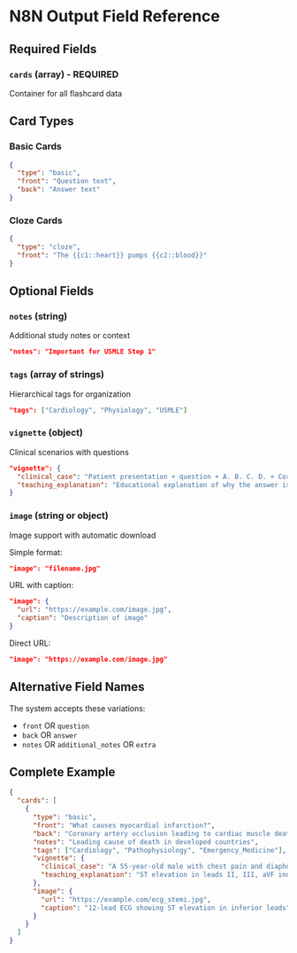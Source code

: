 # N8N Output Field Reference

## Required Fields

### `cards` (array) - REQUIRED
Container for all flashcard data

## Card Types

### Basic Cards
```json
{
  "type": "basic",
  "front": "Question text",
  "back": "Answer text"
}
```

### Cloze Cards  
```json
{
  "type": "cloze",
  "front": "The {{c1::heart}} pumps {{c2::blood}}"
}
```

## Optional Fields

### `notes` (string)
Additional study notes or context
```json
"notes": "Important for USMLE Step 1"
```

### `tags` (array of strings)
Hierarchical tags for organization
```json
"tags": ["Cardiology", "Physiology", "USMLE"]
```

### `vignette` (object)
Clinical scenarios with questions
```json
"vignette": {
  "clinical_case": "Patient presentation + question + A. B. C. D. + Correct Answer: X",
  "teaching_explanation": "Educational explanation of why the answer is correct"
}
```

### `image` (string or object)
Image support with automatic download

Simple format:
```json
"image": "filename.jpg"
```

URL with caption:
```json
"image": {
  "url": "https://example.com/image.jpg", 
  "caption": "Description of image"
}
```

Direct URL:
```json
"image": "https://example.com/image.jpg"
```

## Alternative Field Names

The system accepts these variations:
- `front` OR `question`
- `back` OR `answer`
- `notes` OR `additional_notes` OR `extra`

## Complete Example

```json
{
  "cards": [
    {
      "type": "basic",
      "front": "What causes myocardial infarction?",
      "back": "Coronary artery occlusion leading to cardiac muscle death",
      "notes": "Leading cause of death in developed countries",
      "tags": ["Cardiology", "Pathophysiology", "Emergency_Medicine"],
      "vignette": {
        "clinical_case": "A 55-year-old male with chest pain and diaphoresis presents to the ER. ECG shows ST elevation in leads II, III, aVF. What is the most likely diagnosis? A. Pulmonary embolism B. Myocardial infarction C. Panic attack D. Gastroesophageal reflux Correct Answer: B. Myocardial infarction",
        "teaching_explanation": "ST elevation in leads II, III, aVF indicates an inferior wall myocardial infarction, typically caused by right coronary artery occlusion. The combination of chest pain, diaphoresis, and characteristic ECG changes confirms the diagnosis."
      },
      "image": {
        "url": "https://example.com/ecg_stemi.jpg",
        "caption": "12-lead ECG showing ST elevation in inferior leads"
      }
    }
  ]
}
```
